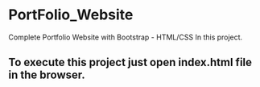 # PortFolio_Website
Complete Portfolio Website with Bootstrap - HTML/CSS In this project.

## To execute this project just open index.html file in the browser.
